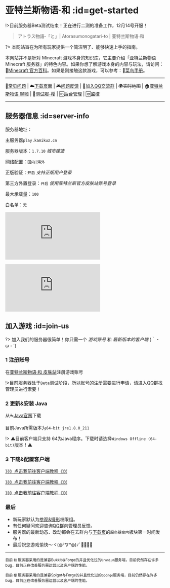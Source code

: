 [homepage]: https://kamikuz.cn/
[dynmap]: http://map.kamikuz.cn:8123
[qqgroup]: https://jq.qq.com/?_wv=1027&k=576OUne
[downloadpage]: https://wiki.kamikuz.cn/download.html
[blog]: https://blog.kamikuz.cn
[mcwiki]: https://minecraft-zh.gamepedia.com/
[beginner-guide]: http://minecraft-zh.gamepedia.com/%E6%95%99%E7%A8%8B/%E8%8F%9C%E9%B8%9F%E6%89%8B%E5%86%8C
[skin]: https://mc.kamikuz.cn/
[java]: https://www.java.com/en/download/manual.jsp
[group-def]: /welcome/groups.md#def
[group-adv]: /welcome/groups.md#adv
[server-survival]: /welcome/servers.md#survival
[server-creative]: /welcome/servers.md#creative
[faq]: /welcome/faq.md
[issues]: https://github.com/Kamikuz/Atorasumonogatarito/issues
[client]: /welcome/client.md
[test]: /test.md

# 亚特兰斯物语·和 :id=get-started

!>目前服务器Beta测试结束！正在进行二测的准备工作，12月14号开服！

>アトラス物語‐「と」| Atorasumonogatari-to | 亚特兰斯物语·和

?> 本网站旨在为所有玩家提供一个简洁明了、能够快速上手的指南。

本网站并不是针对 Minecraft 游戏本身的知识库，它主要介绍「亚特兰斯物语 Minecraft 服务器」的特色内容。如果你想了解游戏本身的内容与玩法，请访问：🔗[Minecraft 官方百科][mcwiki]。如果是刚接触这款游戏，可以参考：🍰[菜鸟手册][beginner-guide]。

----

📖[常见问题][faq] | ☁️[下载页面][downloadpage] | 🎮[问题反馈][issues] | 🐧[加入QQ交流群][qqgroup] | ~~🌍实时地图~~ | 🏠[亚特兰斯物语 聊咖][blog] | 🌸[测试服-樱][test] | 🆔[后台管理](http://kamiku.picp.vip) | 🆔[监控](http://kamiku.picp.vip:8080)

----

## 服务器信息 :id=server-info

服务器地址：

主服务器`play.kamikuz.cn`

服务器版本：`1.7.10` *城市建造*

网络配置：`国内|海外`

正版验证：`开启` *支持正版用户登录*

第三方外置登录：`开启` *使用亚特兰斯官方皮肤站账号登录*

最大承载量：`100`

白名单：`无`

![Server](http://tietu.zuimc.com/server.php?hostname=%E4%BA%9A%E7%89%B9%E5%85%B0%E6%96%AF%E7%89%A9%E8%AF%AD%C2%B7%E5%92%8C&host=play.kamikuz.cn&motd=%E6%97%A5%E7%B3%BB%E5%A4%A7%E5%9E%8B%E5%9F%8E%E5%B8%82%E6%A8%A1%E6%8B%9F&line=3&srv=1)

![Server2](http://tietu.zuimc.com/server.php?hostname=%E4%BA%9A%E7%89%B9%E5%85%B0%E6%96%AF%E7%89%A9%E8%AF%AD%C2%B7%E6%A8%B1&host=play2.kamikuz.cn&motd=%E5%85%A8%E6%96%B0%E4%B8%96%E7%95%8C%E8%A7%82&line=6&srv=1)

## 加入游戏 :id=join-us

?> 加入我们的服务器很简单！你只需一个 *游戏账号* 和 *最新版本的客户端* (｀・ω・´)

### 1 注册账号

在[亚特兰斯物语·和 皮肤站][skin]注册游戏账号

!>目前服务器处于`Beta`测试阶段，所以账号的注册需要进行申请，请进入[QQ群][qqgroup]找管理员进行索要！

### 2 更新&安装 Java

从☕️[Java官网][java]下载

目前Java所需版本为`64-bit jre1.8.0_211`

!> ⚠️目前客户端只支持 64为Java程序。下载时请选择`Windows Offline (64-bit)`版本！⚠️


### 3 下载&配置客户端

[》》》点击我前往客户端教程《《《][client]

[》》》点击我前往客户端教程《《《][client]

[》》》点击我前往客户端教程《《《][client]                                     

### 最后

- 新玩家默认为[参观&摄影][group-def]权限组。
- 有任何疑问欢迎咨询[QQ群][qqgroup]向管理员反馈。
- 服务器的最新动态、改动都会在去群内与[下载页](https://wiki.kamikuz.cn/download.html)的`服务器案内`板块第一时间发布！
- 最后祝您游戏愉快～ヾ(◍°∇°◍)ﾉﾞ🎉🎊🎉🎊

----

<small>目前 `和` 服务器采用的是兼容Bukkit与Forge的并且优化过的`Uranium`服务端，目前仍然存在许多bug，目前正在改善服务器运营以及客户端的性能。</small>

<small>目前 `樱` 服务器采用的是兼容Spigot与Forge的并且优化过的`Sponge`服务端，目前仍然存在许多bug，目前正在改善服务器运营以及客户端的性能。</small>
